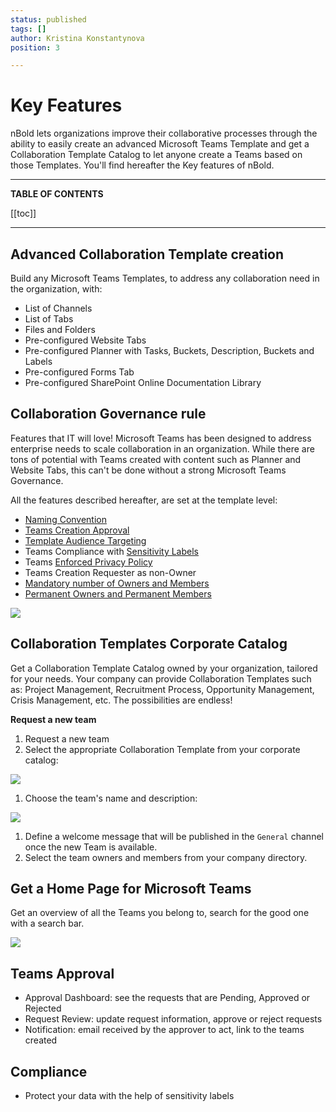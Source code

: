 ```yaml
---
status: published
tags: []
author: Kristina Konstantynova
position: 3

---
```

# Key Features

nBold lets organizations improve their collaborative processes through the ability to easily create an advanced Microsoft Teams Template and get a Collaboration Template Catalog to let anyone create a Teams based on those Templates. You'll find hereafter the Key features of nBold.

***

**TABLE OF CONTENTS**

\[\[toc\]\]

***

## Advanced Collaboration Template creation

Build any Microsoft Teams Templates, to address any collaboration need in the organization, with:

* List of Channels
* List of Tabs
* Files and Folders
* Pre-configured Website Tabs
* Pre-configured Planner with Tasks, Buckets, Description, Buckets and Labels
* Pre-configured Forms Tab
* Pre-configured SharePoint Online Documentation Library

## Collaboration Governance rule

Features that IT will love! Microsoft Teams has been designed to address enterprise needs to scale collaboration in an organization. While there are tons of potential with Teams created with content such as Planner and Website Tabs, this can't be done without a strong Microsoft Teams Governance.

All the features described hereafter, are set at the template level:

* [Naming Convention]( "https://docs.nbold.co/governance-policies/naming-conventions.html")
* [Teams Creation Approval]( "https://docs.nbold.co/governance-policies/approval.html")
* [Template Audience Targeting]( "https://docs.nbold.co/governance-policies/audience-targeting.html")
* Teams Compliance with [Sensitivity Labels](https://docs.nbold.co/governance-policies/sensitivity-labels.html)
* Teams [Enforced Privacy Policy](https://docs.nbold.co/governance-policies/security-policy.html)
* Teams Creation Requester as non-Owner
* [Mandatory number of Owners and Members](https://docs.nbold.co/governance-policies/mandatory-number-of-owners-and-members.html)
* [Permanent Owners and Permanent Members](https://docs.nbold.co/governance-policies/permanent-owners-and-members-policy.html)

![](https://downloads.intercomcdn.com/i/o/462804740/66f3b89c10e5add4bf608298/Screenshot+2022-02-10+at+10.43.05.png)

## Collaboration Templates Corporate Catalog

Get a Collaboration Template Catalog owned by your organization, tailored for your needs. Your company can provide Collaboration Templates such as: Project Management, Recruitment Process, Opportunity Management, Crisis Management, etc. The possibilities are endless!

**Request a new team**

1. Request a new team
2. Select the appropriate Collaboration Template from your corporate catalog:

![](https://downloads.intercomcdn.com/i/o/175628319/9367e7d111ffcaeb0e0001b5/image.png)

1. Choose the team's name and description:

![](https://downloads.intercomcdn.com/i/o/175628523/60feb48f0bd397ca2b0f343d/image.png)

1. Define a welcome message that will be published in the `General` channel once the new Team is available.
2. Select the team owners and members from your company directory.

## Get a Home Page for Microsoft Teams

Get an overview of all the Teams you belong to, search for the good one with a search bar.

![](https://downloads.intercomcdn.com/i/o/175628763/d8e021026209861b63a4ac27/image.png)

## Teams Approval

* Approval Dashboard: see the requests that are Pending, Approved or Rejected
* Request Review: update request information, approve or reject requests
* Notification: email received by the approver to act, link to the teams created

## Compliance

* Protect your data with the help of sensitivity labels